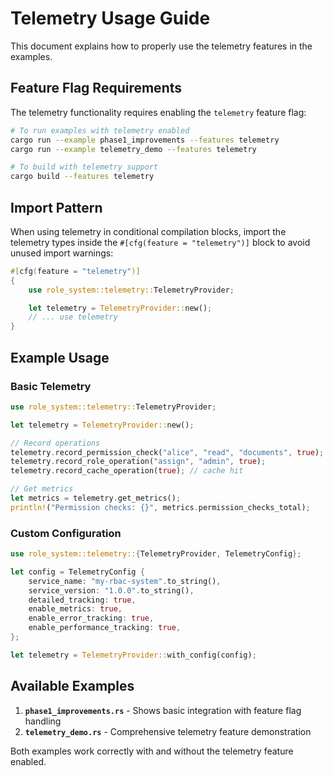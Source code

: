 # Telemetry Usage Guide

This document explains how to properly use the telemetry features in the examples.

## Feature Flag Requirements

The telemetry functionality requires enabling the `telemetry` feature flag:

```bash
# To run examples with telemetry enabled
cargo run --example phase1_improvements --features telemetry
cargo run --example telemetry_demo --features telemetry

# To build with telemetry support
cargo build --features telemetry
```

## Import Pattern

When using telemetry in conditional compilation blocks, import the telemetry types inside the `#[cfg(feature = "telemetry")]` block to avoid unused import warnings:

```rust
#[cfg(feature = "telemetry")]
{
    use role_system::telemetry::TelemetryProvider;

    let telemetry = TelemetryProvider::new();
    // ... use telemetry
}
```

## Example Usage

### Basic Telemetry

```rust
use role_system::telemetry::TelemetryProvider;

let telemetry = TelemetryProvider::new();

// Record operations
telemetry.record_permission_check("alice", "read", "documents", true);
telemetry.record_role_operation("assign", "admin", true);
telemetry.record_cache_operation(true); // cache hit

// Get metrics
let metrics = telemetry.get_metrics();
println!("Permission checks: {}", metrics.permission_checks_total);
```

### Custom Configuration

```rust
use role_system::telemetry::{TelemetryProvider, TelemetryConfig};

let config = TelemetryConfig {
    service_name: "my-rbac-system".to_string(),
    service_version: "1.0.0".to_string(),
    detailed_tracking: true,
    enable_metrics: true,
    enable_error_tracking: true,
    enable_performance_tracking: true,
};

let telemetry = TelemetryProvider::with_config(config);
```

## Available Examples

1. **`phase1_improvements.rs`** - Shows basic integration with feature flag handling
2. **`telemetry_demo.rs`** - Comprehensive telemetry feature demonstration

Both examples work correctly with and without the telemetry feature enabled.
